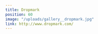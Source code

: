 ```yaml
---
title: Dropmark
position: 60
image: "/uploads/gallery__dropmark.jpg"
link: http://www.dropmark.com/
---
```


